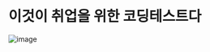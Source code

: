 # 이것이 취업을 위한 코딩테스트다

![image](https://user-images.githubusercontent.com/76815825/124412261-11927100-dd89-11eb-9a0b-63481f919571.png)

